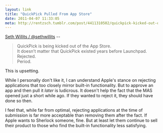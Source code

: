 ```yaml
---
layout: link
title: "QuickPick Pulled From App Store"
date: 2011-04-07 11:33:05
meta: http://rentzsch.tumblr.com/post/4411310502/quickpick-kicked-out-of-the-app-store
---
```


[Seth Willits / @sethwillits](https://twitter.com/#!/sethwillits/status/55777265883168768) --

>QuickPick is being kicked out of the App Store.  
It doesn’t matter that QuickPick existed years before Launchpad.  
Rejected.  
Period.

This is upsetting. 

While I personally don't like it, I can understand Apple's stance on rejecting applications that too closely mirror built-in functionality. But to approve an app and then pull it *later* is ludicrous. It doesn't help the fact that the MAS opened just a short while ago. If they wanted to reject it, they should have done so then. 

I feel that, while far from optimal, rejecting applications at the time of submission is far more acceptable than removing them after the fact. If Apple wants to Sherlock someone, fine. But at least let them continue to sell their product to those who find the built-in functionality less satisfying.